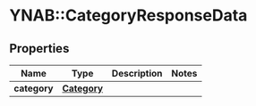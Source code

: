 # YNAB::CategoryResponseData

## Properties

| Name | Type | Description | Notes |
| ---- | ---- | ----------- | ----- |
| **category** | [**Category**](Category.md) |  |  |

